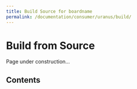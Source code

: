 ```yaml
---
title: Build Source for boardname
permalink: /documentation/consumer/uranus/build/
---
```


# Build from Source

Page under construction...

## Contents
